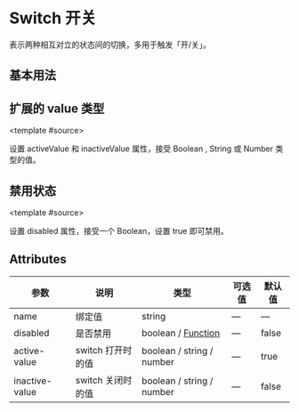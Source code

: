 # Switch 开关

表示两种相互对立的状态间的切换，多用于触发「开/关」。

## 基本用法

<demo-block type="form" :config="[{
  type: 'switch',
  name: 'switch',
  text: '开关'
}]"></demo-block>

## 扩展的 value 类型

<demo-block type="form" :config="[{
  type: 'switch',
  name: 'switch',
  text: '开关',
  activeValue: 'on',
  inactiveValue: 'off'
}]">
  <template #source>
    <p>
      设置 activeValue 和 inactiveValue 属性，接受 Boolean , String 或 Number 类型的值。
    </p>
  </template>
</demo-block>

## 禁用状态

<demo-block type="form" :config="[{
  type: 'switch',
  name: 'switch',
  text: '开关',
  disabled: true
}]">
  <template #source>
    <p>
      设置 disabled 属性，接受一个 Boolean，设置 true 即可禁用。
    </p>
  </template>
</demo-block>


## Attributes

| 参数      | 说明    | 类型      | 可选值       | 默认值   |
|---------- |-------- |---------- |-------------  |-------- |
| name | 绑定值 | string | — | — |
| disabled  | 是否禁用    | boolean / [Function](https://github.com/Tencent/tmagic-editor/blob/master/packages/form/src/schema.ts)   | — | false   |
| active-value  | switch 打开时的值    | boolean / string / number | — | true |
| inactive-value  | switch 关闭时的值    | boolean / string / number | — | false |
